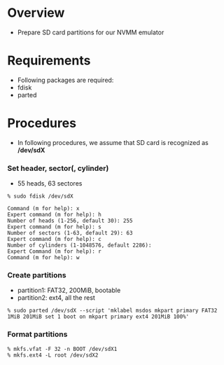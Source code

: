 # Overview
- Prepare SD card partitions for our NVMM emulator

# Requirements
- Following packages are required:
 - fdisk
 - parted

# Procedures
- In following procedures, we assume that SD card is recognized as **/dev/sdX**

### Set header, sector(, cylinder)
- 55 heads, 63 sectores
```
% sudo fdisk /dev/sdX
 
Command (m for help): x
Expert command (m for help): h
Number of heads (1-256, default 30): 255
Expert command (m for help): s
Number of sectors (1-63, default 29): 63
Expert command (m for help): c
Number of cylinders (1-1048576, default 2286): 
Expert Command (m for help): r
Command (m for help): w
```

### Create partitions
- partition1: FAT32, 200MiB, bootable
- partition2: ext4, all the rest
```
% sudo parted /dev/sdX --script 'mklabel msdos mkpart primary FAT32 1MiB 201MiB set 1 boot on mkpart primary ext4 201MiB 100%'
```

### Format partitions
```
% mkfs.vfat -F 32 -n BOOT /dev/sdX1
% mkfs.ext4 -L root /dev/sdX2
```
